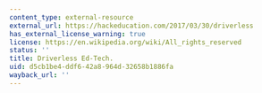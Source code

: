 ```yaml
---
content_type: external-resource
external_url: https://hackeducation.com/2017/03/30/driverless
has_external_license_warning: true
license: https://en.wikipedia.org/wiki/All_rights_reserved
status: ''
title: Driverless Ed-Tech.
uid: d5cb1be4-ddf6-42a8-964d-32658b1886fa
wayback_url: ''
---
```

